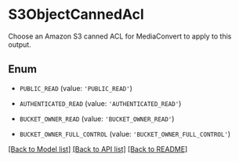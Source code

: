 # S3ObjectCannedAcl

Choose an Amazon S3 canned ACL for MediaConvert to apply to this output.

## Enum

* `PUBLIC_READ` (value: `'PUBLIC_READ'`)

* `AUTHENTICATED_READ` (value: `'AUTHENTICATED_READ'`)

* `BUCKET_OWNER_READ` (value: `'BUCKET_OWNER_READ'`)

* `BUCKET_OWNER_FULL_CONTROL` (value: `'BUCKET_OWNER_FULL_CONTROL'`)

[[Back to Model list]](../README.md#documentation-for-models) [[Back to API list]](../README.md#documentation-for-api-endpoints) [[Back to README]](../README.md)



